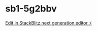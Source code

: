 # sb1-5g2bbv

[Edit in StackBlitz next generation editor ⚡️](https://stackblitz.com/~/github.com/Solware-Agency/sb1-5g2bbv)